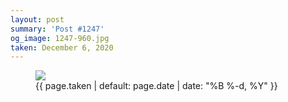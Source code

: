 ```yaml
---
layout: post
summary: 'Post #1247'
og_image: 1247-960.jpg
taken: December 6, 2020
---
```


<figure class="post">
<img sizes="(min-width: 700px) 50vw, calc(100vw - 2rem)" src="{{ site.assets_url }}/1247-480.jpg" srcset="{{ site.assets_url }}/1247-240.jpg 240w, {{ site.assets_url }}/1247-480.jpg 480w, {{ site.assets_url }}/1247-720.jpg 720w, {{ site.assets_url }}/1247-960.jpg 960w"/>
<figcaption>
<time>{{ page.taken | default: page.date | date: "%B %-d, %Y" }}</time>
</figcaption>
</figure>

